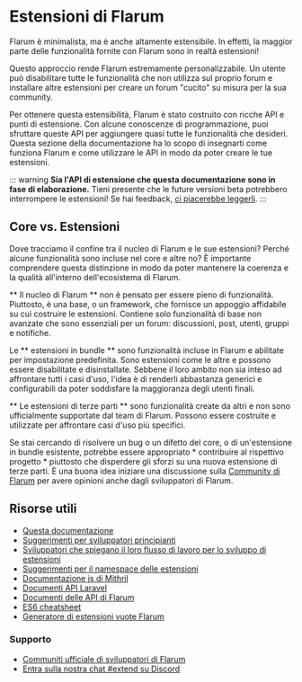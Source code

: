 # Estensioni di Flarum

Flarum è minimalista, ma è anche altamente estensibile. In effetti, la maggior parte delle funzionalità fornite con Flarum sono in realtà estensioni!

Questo approccio rende Flarum estremamente personalizzabile. Un utente può disabilitare tutte le funzionalità che non utilizza sul proprio forum e installare altre estensioni per creare un forum "cucito" su misura per la sua community.

Per ottenere questa estensibilità, Flarum è stato costruito con ricche API e punti di estensione. Con alcune conoscenze di programmazione, puoi sfruttare queste API per aggiungere quasi tutte le funzionalità che desideri. Questa sezione della documentazione ha lo scopo di insegnarti come funziona Flarum e come utilizzare le API in modo da poter creare le tue estensioni.

::: warning **Sia l'API di estensione che questa documentazione sono in fase di elaborazione.** Tieni presente che le future versioni beta potrebbero interrompere le estensioni! Se hai feedback, [ci piacerebbe leggerli](https://discuss.flarum.org/). :::

## Core vs. Estensioni

Dove tracciamo il confine tra il nucleo di Flarum e le sue estensioni? Perché alcune funzionalità sono incluse nel core e altre no? È importante comprendere questa distinzione in modo da poter mantenere la coerenza e la qualità all'interno dell'ecosistema di Flarum.

** Il nucleo di Flarum ** non è pensato per essere pieno di funzionalità. Piuttosto, è una base, o un framework, che fornisce un appoggio affidabile su cui costruire le estensioni. Contiene solo funzionalità di base non avanzate che sono essenziali per un forum: discussioni, post, utenti, gruppi e notifiche.

Le ** estensioni in bundle ** sono funzionalità incluse in Flarum e abilitate per impostazione predefinita. Sono estensioni come le altre e possono essere disabilitate e disinstallate. Sebbene il loro ambito non sia inteso ad affrontare tutti i casi d'uso, l'idea è di renderli abbastanza generici e configurabili da poter soddisfare la maggioranza degli utenti finali.

** Le estensioni di terze parti ** sono funzionalità create da altri e non sono ufficialmente supportate dal team di Flarum. Possono essere costruite e utilizzate per affrontare casi d'uso più specifici.

Se stai cercando di risolvere un bug o un difetto del core, o di un'estensione in bundle esistente, potrebbe essere appropriato * contribuire al rispettivo progetto * piuttosto che disperdere gli sforzi su una nuova estensione di terze parti. È una buona idea iniziare una discussione sulla [Community di Flarum](https://discuss.flarum.org/) per avere opinioni anche dagli sviluppatori di Flarum.

## Risorse utili

- [Questa documentazione](start.md)
- [Suggerimenti per sviluppatori principianti](https://discuss.flarum.org/d/5512-extension-development-tips)
- [Sviluppatori che spiegano il loro flusso di lavoro per lo sviluppo di estensioni](https://discuss.flarum.org/d/6320-extension-developers-show-us-your-workflow)
- [Suggerimenti per il namespace delle estensioni](https://discuss.flarum.org/d/9625-flarum-extension-namespacing-tips)
- [Documentazione js di Mithril](https://mithril.js.org/)
- [Documenti API Laravel](https://laravel.com/api/8.x/)
- [Documenti delle API di Flarum](https://api.flarum.org)
- [ES6 cheatsheet](https://github.com/DrkSephy/es6-cheatsheet)
- [Generatore di estensioni vuote Flarum](https://discuss.flarum.org/d/11333-flarum-extension-generator-by-reflar/)

### Supporto

- [Communiti ufficiale di sviluppatori di Flarum](https://discuss.flarum.org/t/dev)
- [Entra sulla nostra chat #extend su Discord](https://flarum.org/discord/)
